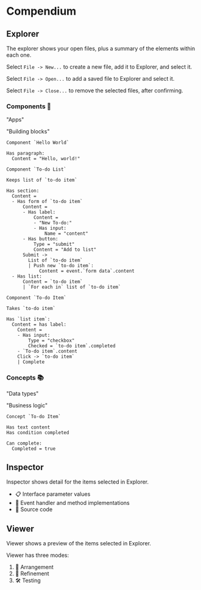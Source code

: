 # Compendium

## Explorer

The explorer shows your open files, plus a summary of the elements within each one.

Select `File -> New...` to create a new file, add it to Explorer, and select it.

Select `File -> Open...` to add a saved file to Explorer and select it.

Select `File -> Close...` to remove the selected files, after confirming.

### Components 🧱

"Apps"

"Building blocks"

```
Component `Hello World`

Has paragraph:
  Content = "Hello, world!"

```

```
Component `To-do List`

Keeps list of `to-do item`

Has section:
  Content =
  - Has form of `to-do item`
      Content =
      - Has label:
          Content =
          - "New To-do:"
          - Has input:
              Name = "content"
      - Has button:
          Type = "submit"
          Content = "Add to list"
      Submit ->
        List of `to-do item`
        | Push new `to-do item`:
            Content = event.`form data`.content
  - Has list:
      Content = `to-do item`
      | `For each in` list of `to-do item`

```

```
Component `To-do Item`

Takes `to-do item`

Has `list item`:
  Content = has label:
    Content =
    - Has input:
        Type = "checkbox"
        Checked = `to-do item`.completed
    - `To-do item`.content
    Click -> `to-do item`
    | Complete

```

### Concepts 📚

"Data types"

"Business logic"

```
Concept `To-do Item`

Has text content
Has condition completed

Can complete:
  Completed = true

```

## Inspector

Inspector shows detail for the items selected in Explorer.

- 📋 Interface parameter values
- 📢 Event handler and method implementations
- 💎 Source code

## Viewer

Viewer shows a preview of the items selected in Explorer.

Viewer has three modes:

1. 🫳 Arrangement
2. 🎨 Refinement
3. 🛠️ Testing
